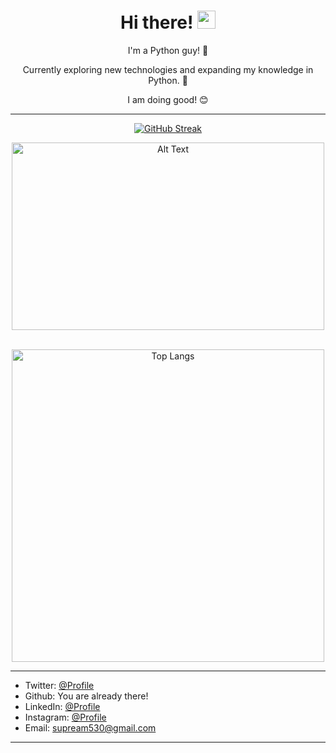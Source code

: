 <div align="center">
  <h1>Hi there! <img src="https://media.giphy.com/media/hvRJCLFzcasrR4ia7z/giphy.gif" width="29px" height="29px"></h1>

  I'm a Python guy! 🐍
  
  Currently exploring new technologies and expanding my knowledge in Python. 🚀
  
  I am doing good! 😊
</div>

<hr>

<div align="center">
  <p>
    <a href="https://github.com/yourusername">
      <img src="https://github-readme-streak-stats.herokuapp.com/?user=CshardZ" alt="GitHub Streak">
    </a>
  </p>
  
  <div>
    <img src="https://wallpapercave.com/wp/wp4412356.gif" alt="Alt Text" width="500" height="300" style="display:block; margin:auto;">
  </div>
  <br>
  
  <p>
    <a href="https://github.com/CshardZ/github-readme-stats">
      <img src="https://github-readme-stats.vercel.app/api/top-langs/?username=CshardZ" alt="Top Langs" width="500" style="display:block; margin:auto;">
    </a>
  </p>
</div>

<hr>

- Twitter: [@Profile](https://twitter.com/_viveknayak_) <br>
- Github: You are already there! <br>
- LinkedIn: [@Profile](https://github.com/CshardZ) <br>
- Instagram: [@Profile](https://www.instagram.com/_viveknayak_/) <br>
- Email: supream530@gmail.com

<hr>
